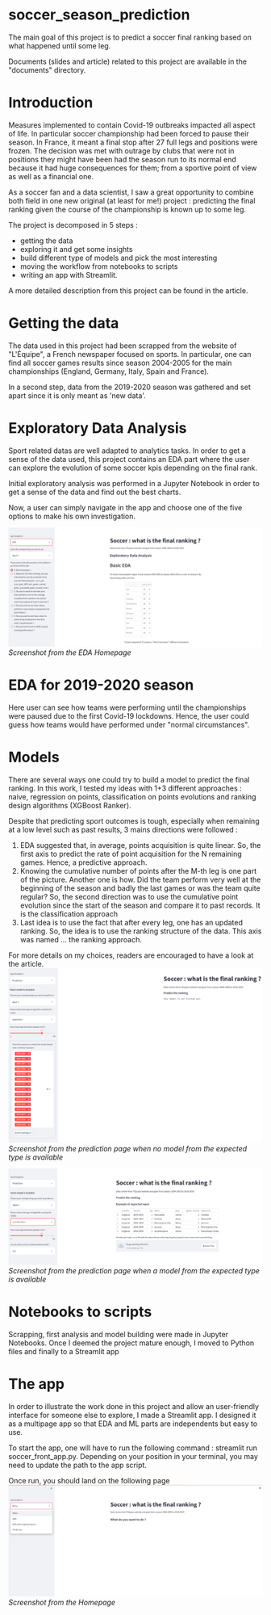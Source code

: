 # soccer_season_prediction
The main goal of this project is to predict a soccer final ranking based on what happened until some leg.

Documents (slides and article) related to this project are available in the "documents" directory.

# Introduction

Measures implemented to contain Covid-19 outbreaks impacted all aspect of life. In particular soccer championship had been forced to pause their season. In France, it meant a final stop after 27 full legs and positions were frozen. The decision was met with outrage by clubs that were not in positions they might have been had the season run to its normal end because it had huge consequences for them; from a sportive point of view as well as a financial one.

As a soccer fan and a data scientist, I saw a great opportunity to combine both field in one new original (at least for me!) project : predicting the final ranking given the course of the championship is known up to some leg.

The project is decomposed in 5 steps :
- getting the data
- exploring it and get some insights
- build different type of models and pick the most interesting
- moving the workflow from notebooks to scripts 
- writing an app with Streamlit.

A more detailed description from this project can be found in the article.

# Getting the data

The data used in this project had been scrapped from the website of "L'Équipe", a French newspaper focused on sports.
In particular, one can find all soccer games results since season 2004-2005 for the main championships
(England, Germany, Italy, Spain and France).

In a second step, data from the 2019-2020 season was gathered and set apart since it is only meant as 'new data'.

# Exploratory Data Analysis

Sport related datas are well adapted to analytics tasks. In order to get a sense of the data used, this project 
contains an EDA part where the user can explore the evolution of some soccer kpis depending on the final rank.

Initial exploratory analysis was performed in a Jupyter Notebook in order to get a sense of the data and find out the 
best charts.

Now, a user can simply navigate in the app and choose one of the five options to make his own investigation.

!["EDA homepage](documents/img/eda_page.png)
_Screenshot from the EDA Homepage_

# EDA for 2019-2020 season

Here user can see how teams were performing until the championships were paused due to the first Covid-19 
lockdowns. Hence, the user could guess how teams would have performed under "normal circumstances".

# Models
There are several ways one could try to build a model to predict the final ranking. In this work, I tested my ideas
with 1+3 different approaches : naive, regression on points, classification on points evolutions and ranking design 
algorithms (XGBoost Ranker).

Despite that predicting sport outcomes is tough, especially when remaining at a low level such as past results, 
3 mains directions were followed :

1. EDA suggested that, in average, points acquisition is quite linear. So, the first axis to predict the rate of 
point acquisition for the N remaining games. Hence, a predictive approach.
2. Knowing the cumulative number of points after the M-th leg is one part of the picture. Another one is how. Did the 
team perform very well at the beginning of the season and badly the last games or was the team quite regular? So, the 
second direction was to use the cumulative point evolution since the start of the season and compare it to past records.
It is the classification approach
3. Last idea is to use the fact that after every leg, one has an updated ranking. So, the idea is to use the ranking 
structure of the data. This axis was named ... the ranking approach. 

For more details on my choices, readers are encouraged to have a look at the article.
!["EDA homepage](documents/img/prediction_page.png)
_Screenshot from the prediction page when no model from the expected type is available_

!["EDA homepage](documents/img/prediction_page-2.png)
_Screenshot from the prediction page when a model from the expected type is available_

# Notebooks to scripts
Scrapping, first analysis and model building were made in Jupyter Notebooks. Once I deemed the project mature enough, I 
moved to Python files and finally to a Streamlit app 

# The app
In order to illustrate the work done in this project and allow an user-friendly interface for someone else to explore,
I made a Streamlit app. I designed it as a multipage app so that EDA and ML parts are independents but easy to use.

To start the app, one will have to run the following command : streamlit run soccer_front_app.py. Depending on your 
position in your terminal, you may need to update the path to the app script.

Once run, you should land on the following page
!["EDA homepage](documents/img/main_page.png)
_Screenshot from the Homepage_
